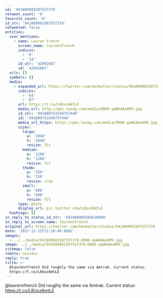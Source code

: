 ```yaml
---
id: '941809801507557378'
retweet_count: '0'
favorite_count: '0'
id_str: '941809801507557378'
retweeted: false
entities:
  user_mentions:
    - name: Lauren French
      screen_name: laurennfrench
      indices:
        - '0'
        - '14'
      id_str: '42692687'
      id: '42692687'
  urls: []
  symbols: []
  media:
    - expanded_url: https://twitter.com/benbalter/status/941809801507557378/photo/1
      indices:
        - '64'
        - '87'
      url: https://t.co/L8Uxz6mtLE
      media_url: http://pbs.twimg.com/media/DRH6-qaWkAAxAPH.jpg
      id_str: '941809751540797440'
      id: '941809751540797440'
      media_url_https: https://pbs.twimg.com/media/DRH6-qaWkAAxAPH.jpg
      sizes:
        large:
          w: '2048'
          h: '2048'
          resize: fit
        medium:
          w: '1200'
          h: '1200'
          resize: fit
        thumb:
          w: '150'
          h: '150'
          resize: crop
        small:
          w: '680'
          h: '680'
          resize: fit
      type: photo
      display_url: pic.twitter.com/L8Uxz6mtLE
  hashtags: []
in_reply_to_status_id_str: '941806805503610880'
in_reply_to_screen_name: laurennfrench
original_url: https://twitter.com/benbalter/status/941809801507557378
date: '2017-12-15T23:18:49.000Z'
images:
  - ../../media/941809801507557378-DRH6-qaWkAAxAPH.jpg
image: ../../media/941809801507557378-DRH6-qaWkAAxAPH.jpg
sitemap: false
robots: noindex
reply: true
title: >-
  @laurennfrench Did roughly the same via Amtrak. Current status:
  https://t.co/L8Uxz6mtLE
---
```


@laurennfrench Did roughly the same via Amtrak. Current status: https://t.co/L8Uxz6mtLE